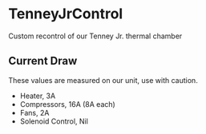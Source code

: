 # TenneyJrControl
Custom recontrol of our Tenney Jr. thermal chamber

## Current Draw
These values are measured on our unit, use with caution.
* Heater, 3A
* Compressors, 16A (8A each)
* Fans, 2A
* Solenoid Control, Nil
